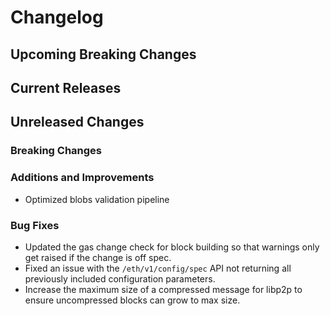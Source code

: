 # Changelog

## Upcoming Breaking Changes

## Current Releases

## Unreleased Changes

### Breaking Changes

### Additions and Improvements
- Optimized blobs validation pipeline

### Bug Fixes
- Updated the gas change check for block building so that warnings only get raised if the change is off spec.
- Fixed an issue with the `/eth/v1/config/spec` API not returning all previously included configuration parameters.
- Increase the maximum size of a compressed message for libp2p to ensure uncompressed blocks can grow to max size.
